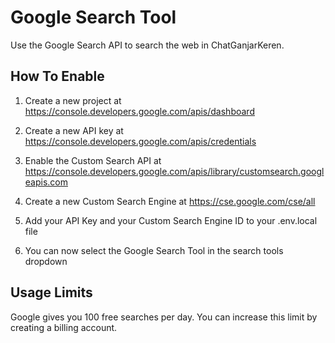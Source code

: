 # Google Search Tool

Use the Google Search API to search the web in ChatGanjarKeren.

## How To Enable

1. Create a new project at https://console.developers.google.com/apis/dashboard

2. Create a new API key at https://console.developers.google.com/apis/credentials

3. Enable the Custom Search API at https://console.developers.google.com/apis/library/customsearch.googleapis.com

4. Create a new Custom Search Engine at https://cse.google.com/cse/all

5. Add your API Key and your Custom Search Engine ID to your .env.local file

6. You can now select the Google Search Tool in the search tools dropdown

## Usage Limits

Google gives you 100 free searches per day. You can increase this limit by creating a billing account.
